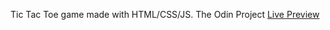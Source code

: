 Tic Tac Toe game made with HTML/CSS/JS. The Odin Project
[Live Preview](https://ajexks284.github.io/tic-tac-toe/)